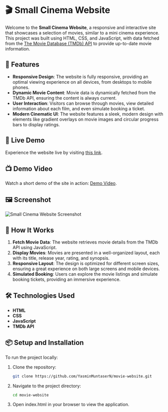 # 🎬 Small Cinema Website

Welcome to the **Small Cinema Website**, a responsive and interactive site that showcases a selection of movies, similar to a mini cinema experience. This project was built using HTML, CSS, and JavaScript, with data fetched from the [The Movie Database (TMDb) API](https://www.themoviedb.org/movie) to provide up-to-date movie information.

## 🌟 Features

- **Responsive Design**: The website is fully responsive, providing an optimal viewing experience on all devices, from desktops to mobile phones.
- **Dynamic Movie Content**: Movie data is dynamically fetched from the TMDb API, ensuring the content is always current.
- **User Interaction**: Visitors can browse through movies, view detailed information about each film, and even simulate booking a ticket.
- **Modern Cinematic UI**: The website features a sleek, modern design with elements like gradient overlays on movie images and circular progress bars to display ratings.

## 🚀 Live Demo

Experience the website live by visiting [this link](https://precious-brioche-7cdc55.netlify.app).

## 📺 Demo Video

Watch a short demo of the site in action: [Demo Video](https://youtu.be/wucd0u-ZHzI).

## 🖼️ Screenshot

![Small Cinema Website Screenshot](https://imgur.com/MsmTZJL.jpg)

## 📖 How It Works

1. **Fetch Movie Data**: The website retrieves movie details from the TMDb API using JavaScript.
2. **Display Movies**: Movies are presented in a well-organized layout, each with its title, release year, rating, and synopsis.
3. **Responsive Layout**: The design is optimized for different screen sizes, ensuring a great experience on both large screens and mobile devices.
4. **Simulated Booking**: Users can explore the movie listings and simulate booking tickets, providing an immersive experience.

## 🛠️ Technologies Used

- **HTML**
- **CSS**
- **JavaScript**
- **TMDb API**


## 📦 Setup and Installation

To run the project locally:

1. Clone the repository:
   ```bash
   git clone https://github.com/YasminMuntaserN/movie-website.git

2. Navigate to the project directory:
   ```bash
   cd movie-website

3. Open index.html in your browser to view the application.


